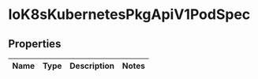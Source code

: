 
# IoK8sKubernetesPkgApiV1PodSpec

## Properties
Name | Type | Description | Notes
------------ | ------------- | ------------- | -------------



